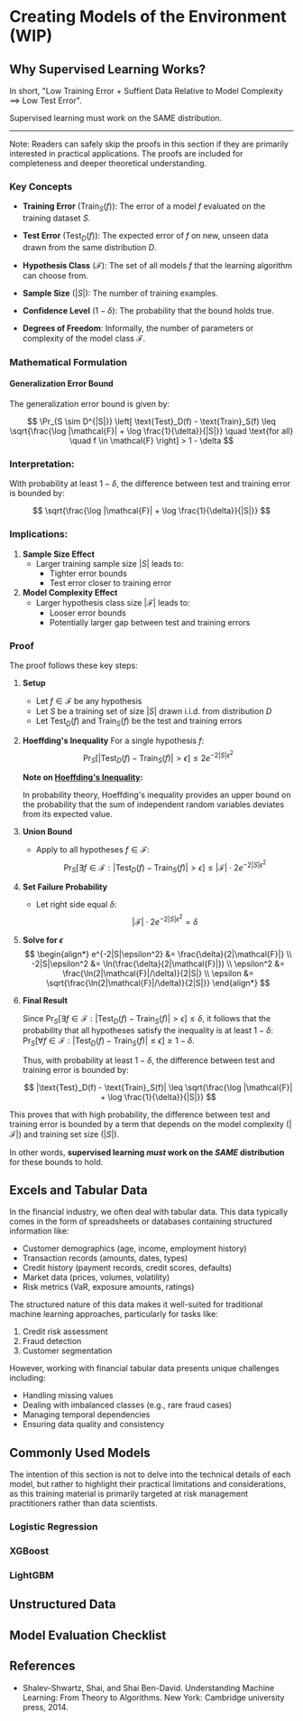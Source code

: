 # Creating Models of the Environment (WIP)

## Why Supervised Learning Works?

In short, "Low Training Error + Suffient Data Relative to Model Complexity $\implies$ Low Test Error". 

Supervised learning must work on the SAME distribution.

---

Note: Readers can safely skip the proofs in this section if they are primarily interested in practical applications. The proofs are included for completeness and deeper theoretical understanding.


### Key Concepts

- **Training Error** ($\text{Train}_S(f)$): The error of a model $f$ evaluated on the training dataset $S$.

- **Test Error** ($\text{Test}_D(f)$): The expected error of $f$ on new, unseen data drawn from the same distribution $D$.

- **Hypothesis Class** ($\mathcal{F}$): The set of all models $f$ that the learning algorithm can choose from.

- **Sample Size** ($|S|$): The number of training examples.

- **Confidence Level** ($1 - \delta$): The probability that the bound holds true.

- **Degrees of Freedom**: Informally, the number of parameters or complexity of the model class $\mathcal{F}$.

### Mathematical Formulation

#### Generalization Error Bound

The generalization error bound is given by:

$$
\Pr_{S \sim D^{|S|}} \left[ \text{Test}_D(f) - \text{Train}_S(f) \leq \sqrt{\frac{\log |\mathcal{F}| + \log \frac{1}{\delta}}{|S|}} \quad \text{for all} \quad f \in \mathcal{F} \right] > 1 - \delta
$$

### Interpretation:

With probability at least $1 - \delta$, the difference between test and training error is bounded by:

$$
\sqrt{\frac{\log |\mathcal{F}| + \log \frac{1}{\delta}}{|S|}}
$$

### Implications:

1. **Sample Size Effect**
   - Larger training sample size $|S|$ leads to:
     - Tighter error bounds
     - Test error closer to training error
2. **Model Complexity Effect** 
   - Larger hypothesis class size $|\mathcal{F}|$ leads to:
     - Looser error bounds
     - Potentially larger gap between test and training errors

### Proof

The proof follows these key steps:

1. **Setup**
   - Let $f \in \mathcal{F}$ be any hypothesis
   - Let $S$ be a training set of size $|S|$ drawn i.i.d. from distribution $D$
   - Let $\text{Test}_D(f)$ and $\text{Train}_S(f)$ be the test and training errors

2. **Hoeffding's Inequality**
   For a single hypothesis $f$:
   $$
   \Pr_S[|\text{Test}_D(f) - \text{Train}_S(f)| > \epsilon] \leq 2e^{-2|S|\epsilon^2}
   $$

   **Note on [Hoeffding's Inequality](https://en.wikipedia.org/wiki/Hoeffding%27s_inequality):**

   In probability theory, Hoeffding's inequality provides an upper bound on the probability that the sum of independent random variables deviates from its expected value. 

3. **Union Bound**
   - Apply to all hypotheses $f \in \mathcal{F}$:
   $$
   \Pr_S[\exists f \in \mathcal{F}: |\text{Test}_D(f) - \text{Train}_S(f)| > \epsilon] \leq |\mathcal{F}| \cdot 2e^{-2|S|\epsilon^2}
   $$

4. **Set Failure Probability**
   - Let right side equal $\delta$:
   $$
   |\mathcal{F}| \cdot 2e^{-2|S|\epsilon^2} = \delta
   $$

5. **Solve for $\epsilon$**
   $$
   \begin{align*}
   e^{-2|S|\epsilon^2} &= \frac{\delta}{2|\mathcal{F}|} \\
   -2|S|\epsilon^2 &= \ln(\frac{\delta}{2|\mathcal{F}|}) \\
   \epsilon^2 &= \frac{\ln(2|\mathcal{F}|/\delta)}{2|S|} \\
   \epsilon &= \sqrt{\frac{\ln(2|\mathcal{F}|/\delta)}{2|S|}}
   \end{align*}
   $$

6. **Final Result**

   Since $\Pr_S[\exists f \in \mathcal{F}: |\text{Test}_D(f) - \text{Train}_S(f)| > \epsilon] \leq \delta$, it follows that the probability that all hypotheses satisfy the inequality is at least $1-\delta$: $\Pr_S[\forall f \in \mathcal{F}: |\text{Test}_D(f) - \text{Train}_S(f)| \leq \epsilon] \geq 1 - \delta$.

   Thus, with probability at least $1-\delta$, the difference between test and training error is bounded by:

   $$
   |\text{Test}_D(f) - \text{Train}_S(f)| \leq \sqrt{\frac{\log |\mathcal{F}| + \log \frac{1}{\delta}}{|S|}}
   $$

This proves that with high probability, the difference between test and training error is bounded by a term that depends on the model complexity ($|\mathcal{F}|$) and training set size ($|S|$).

In other words, **supervised learning _must_ work on the _SAME_ distribution** for these bounds to hold.

## Excels and Tabular Data

In the financial industry, we often deal with tabular data. This data typically comes in the form of spreadsheets or databases containing structured information like:

- Customer demographics (age, income, employment history)
- Transaction records (amounts, dates, types)
- Credit history (payment records, credit scores, defaults)
- Market data (prices, volumes, volatility)
- Risk metrics (VaR, exposure amounts, ratings)

The structured nature of this data makes it well-suited for traditional machine learning approaches, particularly for tasks like:

1. Credit risk assessment
2. Fraud detection
3. Customer segmentation

However, working with financial tabular data presents unique challenges including:

- Handling missing values
- Dealing with imbalanced classes (e.g., rare fraud cases)
- Managing temporal dependencies
- Ensuring data quality and consistency

## Commonly Used Models

The intention of this section is not to delve into the technical details of each model, but rather to highlight their practical limitations and considerations, as this training material is primarily targeted at risk management practitioners rather than data scientists.

### Logistic Regression

### XGBoost

### LightGBM

## Unstructured Data

## Model Evaluation Checklist

## References

- Shalev-Shwartz, Shai, and Shai Ben-David. Understanding Machine Learning: From Theory to Algorithms. New York: Cambridge university press, 2014.

